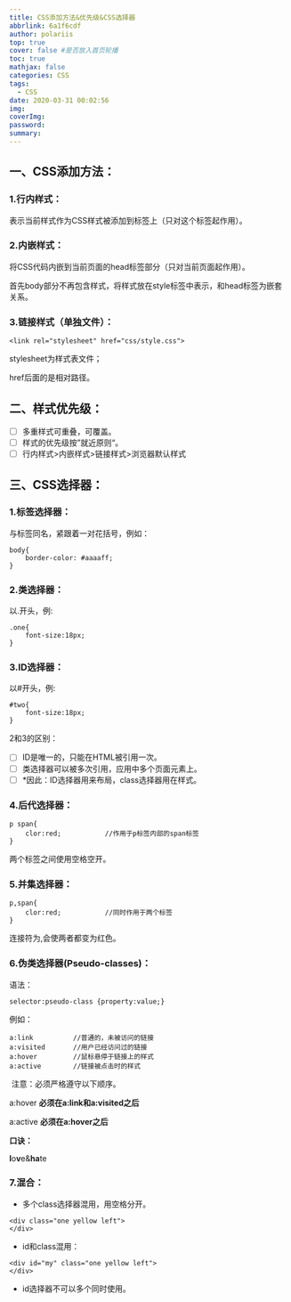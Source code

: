 ```yaml
---
title: CSS添加方法&优先级&CSS选择器
abbrlink: 6a1f6cdf
author: polariis
top: true
cover: false #是否放入首页轮播
toc: true
mathjax: false
categories: CSS
tags:
  - CSS
date: 2020-03-31 00:02:56
img:
coverImg:
password:
summary:
---
```


## 一、CSS添加方法：

### 1.行内样式：

表示当前样式作为CSS样式被添加到标签上（只对这个标签起作用）。

### 2.内嵌样式：

将CSS代码内嵌到当前页面的head标签部分（只对当前页面起作用）。

首先body部分不再包含样式，将样式放在style标签中表示，和head标签为嵌套关系。

### 3.链接样式（单独文件）：

```
<link rel="stylesheet" href="css/style.css">
```

stylesheet为样式表文件；

href后面的是相对路径。

## 二、样式优先级：

- [ ] 多重样式可重叠，可覆盖。
- [ ] 样式的优先级按”就近原则“。
- [ ] 行内样式>内嵌样式>链接样式>浏览器默认样式

## 三、CSS选择器：

### 1.标签选择器：

与标签同名，紧跟着一对花括号，例如：

```
body{
	border-color: #aaaaff;
}
```



### 2.类选择器：

以.开头，例:

```
.one{
	font-size:18px;
}
```



### 3.ID选择器：

以#开头，例:

```
#two{
	font-size:18px;
}
```

2和3的区别：

- [ ] ID是唯一的，只能在HTML被引用一次。
- [ ] 类选择器可以被多次引用，应用中多个页面元素上。
- [ ] *因此：ID选择器用来布局，class选择器用在样式。

### 4.后代选择器：

```
p span{
	clor:red;			//作用于p标签内部的span标签
}
```

两个标签之间使用空格空开。

### 5.并集选择器：

```
p,span{
	clor:red;			//同时作用于两个标签
}
```

连接符为,会使两者都变为红色。

### 6.伪类选择器(Pseudo-classes)：

语法：

```
selector:pseudo-class {property:value;}
```

例如：

```
a:link    		//普通的，未被访问的链接
a:visited 		//用户已经访问过的链接
a:hover 		//鼠标悬停于链接上的样式
a:active 		//链接被点击时的样式
```

​	注意：必须严格遵守以下顺序。

a:hover			**必须在a:link和a:visited之后**

a:active 			**必须在a:hover之后**

**口诀：**

**l**o**v**e&**ha**te

### 7.混合：

- 多个class选择器混用，用空格分开。

```
<div class="one yellow left">
</div>
```



- id和class混用：

```
<div id="my" class="one yellow left">
</div>
```

- id选择器不可以多个同时使用。

</br>

</br>

</br>